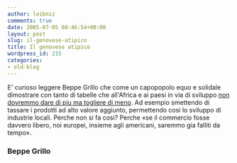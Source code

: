 ```yaml
---
author: leibniz
comments: true
date: 2005-07-05 08:46:54+00:00
layout: post
slug: il-genovese-atipico
title: Il genovese atipico
wordpress_id: 215
categories:
- old-blog
---
```


E' curioso leggere Beppe Grillo che come un capopopolo equo e solidale
dimostrare con tanto di tabelle che all'Africa e ai paesi in via di
sviluppo [non dovremmo dare di piu ma togliere di meno](http://www.beppegrillo.it/archives/2005/07/e_bello_vedere.html). Ad esempio
smettendo di tassare i prodotti ad alto valore aggiunto, permettendo
cosi lo sviluppo di industrie locali. Perche non si fa cosi? Perche «se
il commercio fosse davvero libero, noi europei, insieme agli americani,
saremmo gia falliti da tempo».  



### Beppe Grillo
